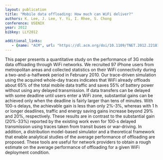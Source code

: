 ```yaml
---
layout: publication
title: "Mobile data offloading: How much can WiFi deliver?"
authors: K. Lee, J. Lee, Y. Yi, I. Rhee, S. Chong
conference: USENIX
year: 2012
bibkey: LLY2012

additional_links:
   - {name: "ACM", url: "https://dl.acm.org/doi/10.1109/TNET.2012.2218122"}
---
```

This paper presents a quantitative study on the performance of 3G mobile data offloading through WiFi networks. We recruited 97 iPhone users from metropolitan areas and collected statistics on their WiFi connectivity during a two-and-a-halfweek period in February 2010. Our trace-driven simulation using the acquired whole-day traces indicates that WiFi already offloads about 65% of the total mobile data traffic and saves 55% of battery power without using any delayed transmission. If data transfers can be delayed with some deadline until users enter a WiFi zone, substantial gains can be achieved only when the deadline is fairly larger than tens of minutes. With 100-s delays, the achievable gain is less than only 2%-3%, whereas with 1 h or longer deadlines, traffic and energy saving gains increase beyond 29% and 20%, respectively. These results are in contrast to the substantial gain (20%-33%) reported by the existing work even for 100-s delayed transmission using traces taken from transit buses or war-driving. In addition, a distribution model-based simulator and a theoretical framework that enable analytical studies of the average performance of offloading are proposed. These tools are useful for network providers to obtain a rough estimate on the average performance of offloading for a given WiFi deployment condition.

